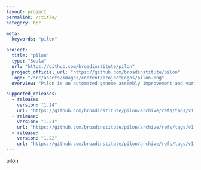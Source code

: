 ```yaml
---
layout: project
permalink: /:title/
category: hpc

meta:
  keywords: "pilon"

project:
  title: "pilon"
  type: "Scala"
  url: "https://github.com/broadinstitute/pilon"
  project_official_url: "https://github.com/broadinstitute/pilon"
  logo: "/src/assets/images/content/projectLogos/pilon.png"
  overview: "Pilon is an automated genome assembly improvement and variant detection tool"

supported_releases:
  - release:
    version: "1.24"
    url: "https://github.com/broadinstitute/pilon/archive/refs/tags/v1.24.tar.gz"
  - release:
    version: "1.23"
    url: "https://github.com/broadinstitute/pilon/archive/refs/tags/v1.23.tar.gz"
  - release:
    version: "1.22"
    url: "https://github.com/broadinstitute/pilon/archive/refs/tags/v1.22.tar.gz"
---
```


<p>pilon</p>
